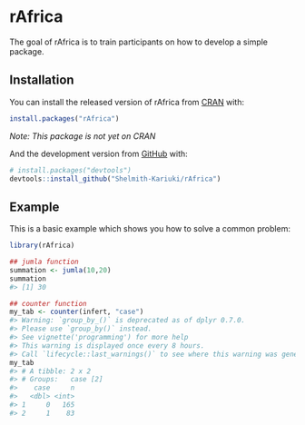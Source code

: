 
<!-- README.md is generated from README.Rmd. Please edit that file -->

# rAfrica

<!-- badges: start -->

<!-- badges: end -->

The goal of rAfrica is to train participants on how to develop a simple
package.

## Installation

You can install the released version of rAfrica from
[CRAN](https://CRAN.R-project.org) with:

``` r
install.packages("rAfrica")
```

*Note: This package is not yet on CRAN*

And the development version from [GitHub](https://github.com/) with:

``` r
# install.packages("devtools")
devtools::install_github("Shelmith-Kariuki/rAfrica")
```

## Example

This is a basic example which shows you how to solve a common problem:

``` r
library(rAfrica)

## jumla function
summation <- jumla(10,20)
summation
#> [1] 30

## counter function
my_tab <- counter(infert, "case")
#> Warning: `group_by_()` is deprecated as of dplyr 0.7.0.
#> Please use `group_by()` instead.
#> See vignette('programming') for more help
#> This warning is displayed once every 8 hours.
#> Call `lifecycle::last_warnings()` to see where this warning was generated.
my_tab
#> # A tibble: 2 x 2
#> # Groups:   case [2]
#>    case     n
#>   <dbl> <int>
#> 1     0   165
#> 2     1    83
```
